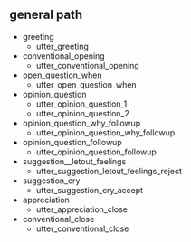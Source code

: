 ## general path
* greeting
  - utter_greeting
* conventional_opening
  - utter_conventional_opening
* open_question_when
  - utter_open_question_when
* opinion_question
  - utter_opinion_question_1
  - utter_opinion_question_2
* opinion_question_why_followup
  - utter_opinion_question_why_followup
* opinion_question_followup
  - utter_opinion_question_followup
* suggestion__letout_feelings
  - utter_suggestion_letout_feelings_reject
* suggestion_cry
  - utter_suggestion_cry_accept
* appreciation
  - utter_appreciation_close
* conventional_close
  - utter_conventional_close

